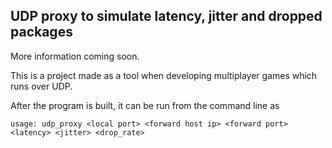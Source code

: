 ## UDP proxy to simulate latency, jitter and dropped packages

More information coming soon.

This is a project made as a tool when developing multiplayer games which runs over UDP.

After the program is built, it can be run from the command line as
```
usage: udp_proxy <local port> <forward host ip> <forward port> <latency> <jitter> <drop_rate>
```
